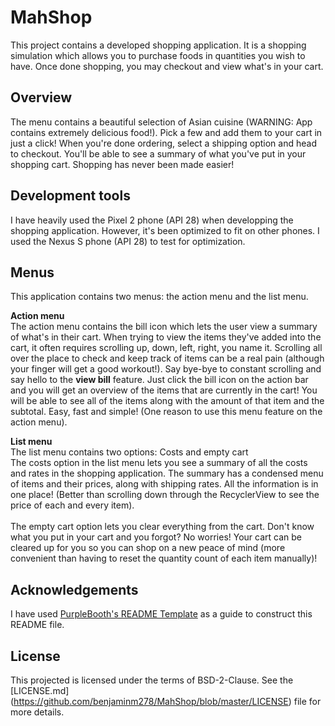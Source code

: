 # MahShop
This project contains a developed shopping application. It is a shopping simulation which allows you to purchase foods in quantities you wish to have. Once done shopping, you may checkout and view what's in your cart.

## Overview
The menu contains a beautiful selection of Asian cuisine (WARNING: App contains extremely delicious food!). Pick a few and add them to your cart in just a click! When you're done ordering, select a shipping option and head to checkout. You'll be able to see a summary of what you've put in your shopping cart. Shopping has never been made easier!

## Development tools
I have heavily used the Pixel 2 phone (API 28) when developping the shopping application. However, it's been optimized to fit on other phones. I used the Nexus S phone (API 28) to test for optimization.

## Menus
This application contains two menus: the action menu and the list menu.

<b>Action menu</b><br>
The action menu contains the bill icon which lets the user view a summary of what's in their cart.
When trying to view the items they've added into the cart, it often requires scrolling up, down, left, right, you name it. Scrolling all over the place to check and keep track of items can be a real pain (although your finger will get a good workout!). Say bye-bye to constant scrolling and say hello to the <b>view bill</b> feature. Just click the bill icon on the action bar and you will get an overview of the items that are currently in the cart! You will be able to see all of the items along with the amount of that item and the subtotal. Easy, fast and simple! (One reason to use this menu feature on the action menu).

<b>List menu</b><br>
The list menu contains two options: Costs and empty cart<br>
The costs option in the list menu lets you see a summary of all the costs and rates in the shopping application. The summary has a condensed menu of items and their prices, along with shipping rates. All the information is in one place! (Better than scrolling down through the RecyclerView to see the price of each and every item).
<br><br>
The empty cart option lets you clear everything from the cart. Don't know what you put in your cart and you forgot? No worries! Your cart can be cleared up for you so you can shop on a new peace of mind (more convenient than having to reset the quantity count of each item manually)!

## Acknowledgements
I have used [PurpleBooth's README Template](https://gist.github.com/PurpleBooth/109311bb0361f32d87a2) as a guide to construct this README file.

## License
This projected is licensed under the terms of BSD-2-Clause. See the [LICENSE.md] (https://github.com/benjaminm278/MahShop/blob/master/LICENSE) file for more details.
